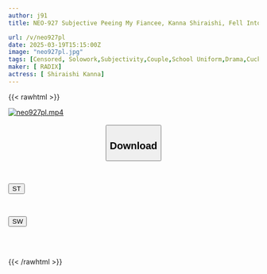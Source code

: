 ```yaml
---
author: j91
title: NEO-927 Subjective Peeing My Fiancee, Kanna Shiraishi, Fell Into The Pee Swamp

url: /v/neo927pl
date: 2025-03-19T15:15:00Z
image: "neo927pl.jpg"
tags: [Censored, Solowork,Subjectivity,Couple,School Uniform,Drama,Cuckold	]
maker: [ RADIX]
actress: [ Shiraishi Kanna]
---
```



{{< rawhtml >}}

<div class="video" data-videoid="PGeyQBb0bwI0my6">
    <a href="javascript:;">
        <img src="/v/neo927pl/neo927pl.jpg" width="WIDTH" height="HEIGHT" alt="neo927pl.mp4" loading="lazy">
    </a>
</div>

<script type="text/javascript" src="https://j91.asia/asset/on-demand-st.js"></script>

<br>
  <link rel="stylesheet" href="https://j91.asia/asset/bs5.css">
  
  <center>
  <button class="btn btn-primary" type="button" data-bs-toggle="collapse" data-bs-target=".multi-collapse" aria-expanded="false" aria-controls="multiCollapseExample1 multiCollapseExample2"><h2>Download</h2></button></center>
</p>
<div class="row">
  <div class="col">
    <div class="collapse multi-collapse" id="multiCollapseExample1">
      <div class="card card-body">
	      	      <br>
<div class="buttons">  
<p><a href="/v/neo927pl/st.html" target="_blank"><button class="btn-hover color-3"><i class="fa fa-download"></i> ST</button></a></p></div>
    </div>
  </div>
</div>
  <div class="col">
    <div class="collapse multi-collapse" id="multiCollapseExample2">
      <div class="card card-body">
	      <br>
<div class="buttons">
<p><a href="/v/neo927pl/sw.html" target="_blank"><button class="btn-hover color-2"><i class="fa fa-download"></i> SW</button></a></p></div>
<br><br>
      </div>
    </div>
  </div>
</div>

{{< /rawhtml >}}
